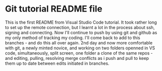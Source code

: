 # Git tutorial README file
This is the first README from Visual Studio Code tutorial.
It took rather long to set up the remote connection, but I learnt a lot in the process about ssh, signing and connecting. 
Now I'll continue to push by using git and github as my only method of tracking my coding.
I'll come back to add to this branches - and do this all over again.
2nd day and now more comfortable with git, a newly minted novice, and working on two folders openned in VS code, simultaneously, split screen, one folder a clone of the same repos - and editing, pulling, resolving merge conflicts as i push and pull to keep them up to date between edits initiated in branches. 